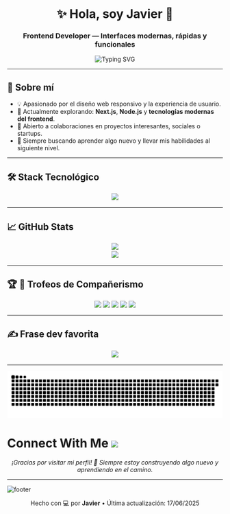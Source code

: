 <h1 align="center">✨ Hola, soy Javier 👋</h1>
<h3 align="center">Frontend Developer — Interfaces modernas, rápidas y funcionales</h3>

<p align="center">
  <img src="https://readme-typing-svg.herokuapp.com?font=Fira+Code&size=22&duration=3000&pause=1000&center=true&vCenter=true&width=500&lines=Desarrollador+Frontend;Apasionado+por+el+diseño+web;React+%7C+Next.js+%7C+Tailwind+CSS;Siempre+aprendiendo+y+creando" alt="Typing SVG" />
</p>

---

## 🚀 Sobre mí

- 💡 Apasionado por el diseño web responsivo y la experiencia de usuario.
- 🌱 Actualmente explorando: **Next.js**, **Node.js** y **tecnologías modernas del frontend**.
- 🤝 Abierto a colaboraciones en proyectos interesantes, sociales o startups.
- 🎯 Siempre buscando aprender algo nuevo y llevar mis habilidades al siguiente nivel.

---

## 🛠️ Stack Tecnológico

<p align="center">
  <img src="https://skillicons.dev/icons?i=html,css,less,tailwind,bootstrap,js,react,nextjs,nodejs,npm" />
</p>

---

## 📈 GitHub Stats

<p align="center">
  <img src="https://github-readme-stats.vercel.app/api?username=JavierUsername&show_icons=true&theme=tokyonight&hide_border=true" width="47%" />
  <br/>
  <img src="https://github-readme-stats.vercel.app/api/top-langs/?username=JavierUsername&layout=compact&theme=tokyonight&hide_border=true" width="47%" />
</p>

---

## 🏆  🤝 Trofeos de Compañerismo

<div align="center">
  <img src="https://img.shields.io/badge/🤝%20Espíritu%20colaborativo-0078D4?style=for-the-badge&logo=github&logoColor=white" />
  <img src="https://img.shields.io/badge/🧠%20Mentor%20de%20otros-FBCA04?style=for-the-badge&logo=graphql&logoColor=black" />
  <img src="https://img.shields.io/badge/💬%20Buen%20comunicador-28a745?style=for-the-badge&logo=slack&logoColor=white" />
  <img src="https://img.shields.io/badge/🎯%20Feedback%20constructivo-FF6F00?style=for-the-badge&logo=gitbook&logoColor=white" />
  <img src="https://img.shields.io/badge/🌈%20Siempre%20positivo-17A2B8?style=for-the-badge&logo=vercel&logoColor=white" />
</div>

---

## ✍️ Frase dev favorita

<p align="center">
  <img src="https://quotes-github-readme.vercel.app/api?type=horizontal&theme=tokyonight" />
</p>

---

![𝙶𝚒𝚝𝚑𝚞𝚋 𝙲𝚘𝚗𝚝𝚛𝚒𝚋𝚞𝚝𝚒𝚘𝚗 𝙶𝚛𝚊𝚙𝚑](https://github.com/JayantGoel001/JayantGoel001/blob/master/github-contribution-grid-snake.svg)


<h1>
  Connect With Me
  <a target="_blank">
    <img src="https://github.com/JayantGoel001/JayantGoel001/blob/master/GIF/Handshake.gif" height="25px" style="max-width:100%;">
  </a>
</h1>

<p align="center">
  <em>¡Gracias por visitar mi perfil! 🚀 Siempre estoy construyendo algo nuevo y aprendiendo en el camino.</em>
</p>

---

![footer](https://github.com/JayantGoel001/JayantGoel001/blob/master/WEBP/footer.webp)

<p align="center">
  Hecho con 💻 por <strong>Javier</strong> • Última actualización: 17/06/2025
</p>
